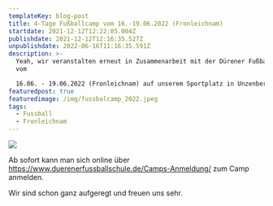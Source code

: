 ```yaml
---
templateKey: blog-post
title: 4-Tage Fußballcamp vom 16.-19.06.2022 (Fronleichnam)
startdate: 2021-12-12T12:22:05.004Z
publishdate: 2021-12-12T12:16:35.527Z
unpublishdate: 2022-06-16T11:16:35.591Z
description: >-
  Yeah, wir veranstalten erneut in Zusammenarbeit mit der Dürener Fußballschule
  vom 

  16.06. - 19.06.2022 (Fronleichnam) auf unserem Sportplatz in Unzenberg ein Fußballcamp für Kinder.
featuredpost: true
featuredimage: /img/fussbalcamp_2022.jpeg
tags:
  - Fussball
  - Fronleichnam
---
```

![](/img/fußballkinder.jpg)

Ab sofort kann man sich online über [<https://www.duerenerfussballschule.de/Camps-Anmeldung/>](<https://www.duerenerfussballschule.de/Camps-Anmeldung/>)  zum Camp anmelden.

Wir sind schon ganz aufgeregt und freuen uns sehr.